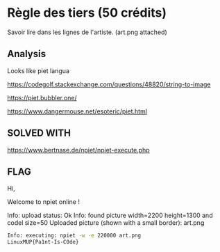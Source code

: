 # Règle des tiers (50 crédits)

Savoir lire dans les lignes de l'artiste. (art.png attached)

## Analysis

Looks like piet langua

https://codegolf.stackexchange.com/questions/48820/string-to-image

https://piet.bubbler.one/

https://www.dangermouse.net/esoteric/piet.html


## SOLVED WITH

https://www.bertnase.de/npiet/npiet-execute.php


## FLAG

Hi,

Welcome to npiet online !


Info: upload status: Ok
Info: found picture width=2200 height=1300 and codel size=50
Uploaded picture (shown with a small border): art.png

```bash
Info: executing: npiet -w -e 220000 art.png
LinuxMUP{Pa1nt-Is-C0de}
```

